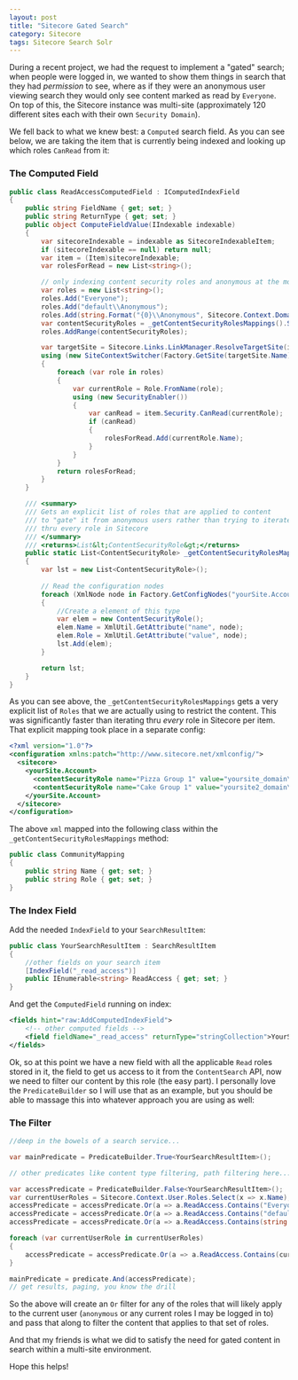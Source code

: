 ```yaml
---
layout: post
title: "Sitecore Gated Search"
category: Sitecore
tags: Sitecore Search Solr
---
```


During a recent project, we had the request to implement a "gated" search; when people were logged in, we wanted to show them things in search that they had _permission_ to see, where as if they were an anonymous user viewing search they would only see content marked as read by `Everyone`. On top of this, the Sitecore instance was multi-site (approximately 120 different sites each with their own `Security Domain`). 

We fell back to what we knew best: a `Computed` search field. As you can see below, we are taking the item that is currently being indexed and looking up which roles `CanRead` from it:

### The Computed Field ###
```csharp
public class ReadAccessComputedField : IComputedIndexField
{
    public string FieldName { get; set; }
    public string ReturnType { get; set; }
    public object ComputeFieldValue(IIndexable indexable)
    {
        var sitecoreIndexable = indexable as SitecoreIndexableItem;
        if (sitecoreIndexable == null) return null;
        var item = (Item)sitecoreIndexable;
        var rolesForRead = new List<string>();

        // only indexing content security roles and anonymous at the moment
        var roles = new List<string>();
        roles.Add("Everyone");
        roles.Add("default\\Anonymous");
        roles.Add(string.Format("{0}\\Anonymous", Sitecore.Context.Domain));
        var contentSecurityRoles = _getContentSecurityRolesMappings().Select(x => x.Role).ToList();
        roles.AddRange(contentSecurityRoles);

        var targetSite = Sitecore.Links.LinkManager.ResolveTargetSite(item);
        using (new SiteContextSwitcher(Factory.GetSite(targetSite.Name)))
        {
            foreach (var role in roles)
            {
                var currentRole = Role.FromName(role);
                using (new SecurityEnabler())
                {
                    var canRead = item.Security.CanRead(currentRole);
                    if (canRead)
                    {
                        rolesForRead.Add(currentRole.Name);
                    }
                }
            }
            return rolesForRead;
        }
    }

    /// <summary>
    /// Gets an explicit list of roles that are applied to content 
    /// to "gate" it from anonymous users rather than trying to iterate
    /// thru every role in Sitecore
    /// </summary>
    /// <returns>List&lt;ContentSecurityRole&gt;</returns>
    public static List<ContentSecurityRole> _getContentSecurityRolesMappings()
    {
        var lst = new List<ContentSecurityRole>();
    
        // Read the configuration nodes
        foreach (XmlNode node in Factory.GetConfigNodes("yourSite.Account/contentSecurityRole"))
        {
            //Create a element of this type
            var elem = new ContentSecurityRole();
            elem.Name = XmlUtil.GetAttribute("name", node);
            elem.Role = XmlUtil.GetAttribute("value", node);
            lst.Add(elem);
        }

        return lst;
    }
}
```

As you can see above, the `_getContentSecurityRolesMappings` gets a very explicit list of `Roles` that we are actually using to restrict the content. This was significantly faster than iterating thru _every_ role in Sitecore per item.  That explicit mapping took place in a separate config:

```xml
<?xml version="1.0"?>
<configuration xmlns:patch="http://www.sitecore.net/xmlconfig/">
  <sitecore>
    <yourSite.Account>
      <contentSecurityRole name="Pizza Group 1" value="yoursite_domain\Pizza_Role" />
      <contentSecurityRole name="Cake Group 1" value="yoursite2_domain\Cake_Role" />
    </yourSite.Account>
  </sitecore>
</configuration>
```

The above `xml` mapped into the following class within the `_getContentSecurityRolesMappings` method:

```csharp
public class CommunityMapping
{
    public string Name { get; set; }
    public string Role { get; set; }
}
```

### The Index Field ###

Add the needed `IndexField` to your `SearchResultItem`:

```csharp
public class YourSearchResultItem : SearchResultItem
{
    //other fields on your search item
    [IndexField("_read_access")]
    public IEnumerable<string> ReadAccess { get; set; }
}
```

And get the `ComputedField` running on index:

```xml
<fields hint="raw:AddComputedIndexField">
    <!-- other computed fields -->
    <field fieldName="_read_access" returnType="stringCollection">YourSite.Search.ComputedFields.ReadAccessComputedField, YourSite</field>
</fields>
```

Ok, so at this point we have a new field with all the applicable `Read` roles stored in it, the field to get us access to it from the `ContentSearch` API, now we need to filter our content by this role (the easy part). I personally love the `PredicateBuilder` so I will use that as an example, but you should be able to massage this into whatever approach you are using as well:

### The Filter ###
```csharp
//deep in the bowels of a search service...

var mainPredicate = PredicateBuilder.True<YourSearchResultItem>();

// other predicates like content type filtering, path filtering here....

var accessPredicate = PredicateBuilder.False<YourSearchResultItem>();
var currentUserRoles = Sitecore.Context.User.Roles.Select(x => x.Name);
accessPredicate = accessPredicate.Or(a => a.ReadAccess.Contains("Everyone"));
accessPredicate = accessPredicate.Or(a => a.ReadAccess.Contains("default\\Anonymous"));
accessPredicate = accessPredicate.Or(a => a.ReadAccess.Contains(string.Format("{0}\\Anonymous", Sitecore.Context.Domain)));

foreach (var currentUserRole in currentUserRoles)
{
    accessPredicate = accessPredicate.Or(a => a.ReadAccess.Contains(currentUserRole));
}

mainPredicate = predicate.And(accessPredicate);
// get results, paging, you know the drill
```

So the above will create an `Or` filter for any of the roles that will likely apply to the current user (`anonymous` or any current roles I may be logged in to) and pass that along to filter the content that applies to that set of roles.

And that my friends is what we did to satisfy the need for gated content in search within a multi-site environment.

Hope this helps!


